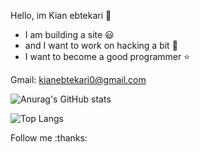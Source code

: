 Hello, im Kian ebtekari 👋
  - I am building a site :smiley:
  - and I want to work on hacking a bit :balloon:
  - I want to become a good programmer :star:

Gmail: kianebtekari0@gmail.com

![Anurag's GitHub stats](https://github-readme-stats.vercel.app/api?username=KianEbtekari0&show_icons=true&theme=tokyonight)

![Top Langs](https://github-readme-stats.vercel.app/api/top-langs/?username=KianEbtekari0&theme=tokyonight)

Follow me :thanks:
